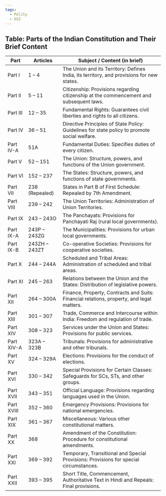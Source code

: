 ```yaml
---
tags:
  - Polity
  - GS2
---
```

## Table: Parts of the Indian Constitution and Their Brief Content

| Part       | Articles       | Subject / Content (in brief)                                                                 |
| ---------- | -------------- | -------------------------------------------------------------------------------------------- |
| Part I     | 1 – 4          | The Union and its Territory: Defines India, its territory, and provisions for new states.    |
| Part II    | 5 – 11         | Citizenship: Provisions regarding citizenship at the commencement and subsequent laws.       |
| Part III   | 12 – 35        | Fundamental Rights: Guarantees civil liberties and rights to all citizens.                   |
| Part IV    | 36 – 51        | Directive Principles of State Policy: Guidelines for state policy to promote social welfare. |
| Part IV-A  | 51A            | Fundamental Duties: Specifies duties of every citizen.                                       |
| Part V     | 52 – 151       | The Union: Structure, powers, and functions of the Union government.                         |
| Part VI    | 152 – 237      | The States: Structure, powers, and functions of state governments.                           |
| Part VII   | 238 (Repealed) | States in Part B of First Schedule: Repealed by 7th Amendment.                               |
| Part VIII  | 239 – 242      | The Union Territories: Administration of Union Territories.                                  |
| Part IX    | 243 – 243O     | The Panchayats: Provisions for Panchayati Raj (rural local governments).                     |
| Part IX-A  | 243P – 243ZG   | The Municipalities: Provisions for urban local governments.                                  |
| Part IX-B  | 243ZH – 243ZT  | Co-operative Societies: Provisions for cooperative societies.                                |
| Part X     | 244 – 244A     | Scheduled and Tribal Areas: Administration of scheduled and tribal areas.                    |
| Part XI    | 245 – 263      | Relations between the Union and the States: Distribution of legislative powers.              |
| Part XII   | 264 – 300A     | Finance, Property, Contracts and Suits: Financial relations, property, and legal matters.    |
| Part XIII  | 301 – 307      | Trade, Commerce and Intercourse within India: Freedom and regulation of trade.               |
| Part XIV   | 308 – 323      | Services under the Union and States: Provisions for public services.                         |
| Part XIV-A | 323A – 323B    | Tribunals: Provisions for administrative and other tribunals.                                |
| Part XV    | 324 – 329A     | Elections: Provisions for the conduct of elections.                                          |
| Part XVI   | 330 – 342      | Special Provisions for Certain Classes: Safeguards for SCs, STs, and other groups.           |
| Part XVII  | 343 – 351      | Official Language: Provisions regarding languages used in the Union.                         |
| Part XVIII | 352 – 360      | Emergency Provisions: Provisions for national emergencies.                                   |
| Part XIX   | 361 – 367      | Miscellaneous: Various other constitutional matters.                                         |
| Part XX    | 368            | Amendment of the Constitution: Procedure for constitutional amendments.                      |
| Part XXI   | 369 – 392      | Temporary, Transitional and Special Provisions: Provisions for special circumstances.        |
| Part XXII  | 393 – 395      | Short Title, Commencement, Authoritative Text in Hindi and Repeals: Final provisions.        |
